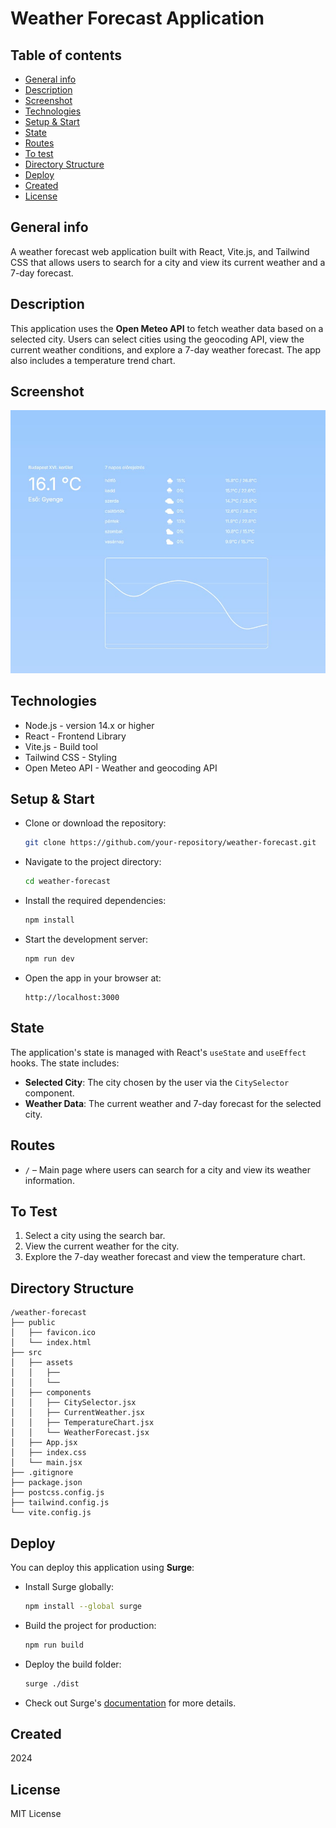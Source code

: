 # Weather Forecast Application

## Table of contents
* [General info](#general-info)
* [Description](#description)
* [Screenshot](#screenshot)
* [Technologies](#technologies)
* [Setup & Start](#setup)
* [State](#state)
* [Routes](#routes)
* [To test](#to-test)
* [Directory Structure](#directory-structure)
* [Deploy](#deploy)
* [Created](#created)
* [License](#license)

## General info <a id="general-info"></a>

A weather forecast web application built with React, Vite.js, and Tailwind CSS that allows users to search for a city and view its current weather and a 7-day forecast.

## Description <a id="description"></a>

This application uses the **Open Meteo API** to fetch weather data based on a selected city. Users can select cities using the geocoding API, view the current weather conditions, and explore a 7-day weather forecast. The app also includes a temperature trend chart.

## Screenshot <a id="screenshot"></a>

![Weather Forecast](./public/weather-app-screenshot.jpg)

## Technologies <a id="technologies"></a>

* Node.js - version 14.x or higher
* React - Frontend Library
* Vite.js - Build tool
* Tailwind CSS - Styling
* Open Meteo API - Weather and geocoding API

## Setup & Start <a id="setup"></a>

* Clone or download the repository:

    ```sh
    git clone https://github.com/your-repository/weather-forecast.git
    ```

* Navigate to the project directory:

    ```sh
    cd weather-forecast
    ```

* Install the required dependencies:

    ```sh
    npm install
    ```

* Start the development server:

    ```sh
    npm run dev
    ```

* Open the app in your browser at:

    ```plaintext
    http://localhost:3000
    ```

## State <a id="state"></a>

The application's state is managed with React's `useState` and `useEffect` hooks. The state includes:
- **Selected City**: The city chosen by the user via the `CitySelector` component.
- **Weather Data**: The current weather and 7-day forecast for the selected city.

## Routes <a id="routes"></a>

- `/` – Main page where users can search for a city and view its weather information.

## To Test <a id="to-test"></a>

1. Select a city using the search bar.
2. View the current weather for the city.
3. Explore the 7-day weather forecast and view the temperature chart.

## Directory Structure <a id="directory-structure"></a>

```plaintext
/weather-forecast
├── public
│   ├── favicon.ico
│   └── index.html
├── src
│   ├── assets
│   │   ├──
│   │   └──
│   ├── components
│   │   ├── CitySelector.jsx
│   │   ├── CurrentWeather.jsx
│   │   ├── TemperatureChart.jsx
│   │   └── WeatherForecast.jsx
│   ├── App.jsx
│   ├── index.css
│   └── main.jsx
├── .gitignore
├── package.json
├── postcss.config.js
├── tailwind.config.js
└── vite.config.js
```

## Deploy <a id="deploy"></a>

You can deploy this application using **Surge**:

* Install Surge globally:

    ```sh
    npm install --global surge
    ```

* Build the project for production:

    ```sh
    npm run build
    ```

* Deploy the build folder:

    ```sh
    surge ./dist
    ```

* Check out Surge's [documentation](https://surge.sh/) for more details.

## Created <a id="created"></a>

2024

## License <a id="license"></a>

MIT License
